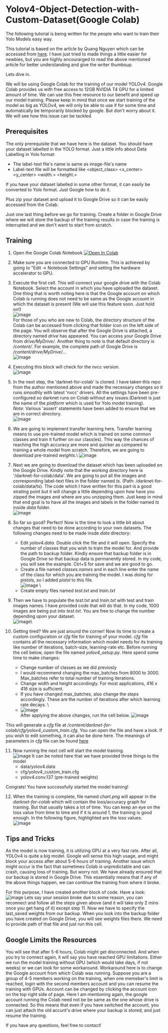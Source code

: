 # Yolov4-Object-Detection-with-Custom-Dataset(Google Colab)

The following tutorial is being written for the people who want to train their Yolo Models easy way. 

This tutorial is based on the article by Quang Nguyen which can be accessed from [here](https://towardsdatascience.com/yolov4-in-google-colab-train-your-custom-dataset-traffic-signs-with-ease-3243ca91c81d). I have just tried to made things a little easier for newbies, but you are highly encourarged to read the above mentioned article for better understanding and give the writer thumbsup. 

Lets dive in.

We will be using Google Colab for the training of our model YOLOv4. Google Colab provides us with free access to 12GB NVIDIA T4 GPU for a limited amount of time. We can use this free resource to our benefit and speed up our model training. Please keep in mind that once we start training of the model as big as YOLOv4, we will only be able to use if for some time and automatically be temporarily blocked by google. But don't worry about it. We will see how this issue can be tackled. 

## Prerequisites
The only prerequisite that we have here is the dataset. You should have your dataset labelled in the YOLO format. Just a little info about Data Labelling in Yolo format:
* The label-text file's name is same as image-file's name
* Label-text file will be formatted like <object_class> <x_center> <y_center> <width.> <height.>

If you have your dataset labelled in some other format, it can easily be converted to Yolo format. Just Google how to do it.

Plus zip your dataset and upload it to Google Drive so it can be easily accessed from the Colab.

Just one last thing before we go for training. Create a folder in Google Drive where we will store the backup of the training results in case the training is interrupted and we don't want to start from scratch. 

## Training
1. Open the Google Colab Notebook [![Open In Colab](https://colab.research.google.com/assets/colab-badge.svg)]()

2. Make sure you are connected to GPU Runtime. This is achieved by going to "Edit -> Notebook Settings" and setting the hardware accelerator to GPU. 

3. Execute the first cell. This will connect your google drive with the Colab Notebook. Select the account in which you have uploaded the dataset. One thing that is worth noting here is that the Google account on which Colab is running does not need to be same as the Google account in which the dataset is present (We will use this feature soon. Just hold on!)\
![image](https://user-images.githubusercontent.com/61320147/115934317-31b0d480-a4aa-11eb-9f47-dfb219dfaccc.png)\
For those of you who are new to Colab, the directory structure of the Colab can be accessed from clicking that folder icon on the left side of the page. You will observe that after the Google Drive is attached, a directory named *drive* has appeared. You can access your Google Drive from *drive/MyDrive/*. Another thing to note is that default directory is */content/*. For example, the complete path of Google Drive is */content/drive/MyDrive/...* \
![image](https://user-images.githubusercontent.com/61320147/115941407-ad1c8100-a4be-11eb-9937-6949ee5f59b2.png)

4. Executing this block will check for the nvcc version. \
![image](https://user-images.githubusercontent.com/61320147/115937208-c0c0eb00-a4b0-11eb-9db4-c286b66c8d0f.png)

5. In the next step, the 'darknet-for-colab' is cloned. I have taken this repo from the author mentioned above and made the necessary changes so it runs smoothly with latest 'nvcc' drivers. All the settings have been pre-configured so darknet runs on Colab without any issues.(Darknet is just the name of the *platform* which is used for Yolo model training). \
        *Note*: Various 'assert' statements have been added to ensure that we are in correct directory. \
        ![image](https://user-images.githubusercontent.com/61320147/115938376-db489380-a4b3-11eb-984c-38408e1b3881.png)

6. We are going to implement transfer learning here. Transfer learning means to use pre-trained model which is trained on some common classes and train it further on our class(es). This way the chances of reaching the high accuracy are more and quicker as compared to training a whole model from scratch. Therefore, we are going to download pre-trained *weights*.\ 
![image](https://user-images.githubusercontent.com/61320147/115938342-ba803e00-a4b3-11eb-9440-a306730603a1.png)

7. Next we are going to download the dataset which has been uploaded on the Google Drive. Kindly note that the working directory here is '/darknet-for-colab/data'. We are going to put all the images and corresponding label-text files in the folder named *ts*. (Path: /darknet-for-colab/data/ts).
The code which I have written for this part is a good strating point but it will change a little depending upon how have you zipped the images and where are you unzipping them. Just keep in mind that end goal is to have all the images and labels in the folder named *ts* inside *data* folder. \
![image](https://user-images.githubusercontent.com/61320147/115940626-b22c0100-a4bb-11eb-919d-5eb4fcab7568.png)


8. So far so good? Perfect! Now is the time to look a little bit about changes that need to be done according to your own datasets. The following changes need to be made insde *data* directory:
    * Edit *yolov4.data*. Double click the file and it will open. Specify the number of classes that you wish to train the model for. And provide the path to backup folder. Kindly ensure that backup folder is in Google Drive so that backup data is permanently stored. In my code, you will see the example. Ctrl+S for save and we are good to go.
    * Create a file named *classes.names* and in each line enter the name of the class for which you are training the model. I was doing for pistols, so I added *pistol* to this file. \
       ![image](https://user-images.githubusercontent.com/61320147/115941857-bdcdf680-a4c0-11eb-8b18-28fc6cc7b1dc.png) \
    * Create empty files named *test.txt* and *train.txt*

9. Then we have to populate the *test.txt* and *train.txt* with test and train images names. I have provided code that will do that. In my code, 1000 images are being put into *test.txt*. You are free to change the number depending upon your dataset. \
![image](https://user-images.githubusercontent.com/61320147/115941985-3a60d500-a4c1-11eb-9298-eb96f6889ca7.png)\

10. Getting tired? We are just around the corner! Now its time to create a custom configuration or *cfg* file for training of your model. *cfg* file contains all the necessary information which model needs for its training like number of iterations, batch-size, learning-rate etc. Before running the cell below, open the file named *yolov4_setup.py*. Here spend some time to make changes:
       * Change number of classes as we did previosly
       * I would recommend changing the max_batches from 8000 to 3000. Max_batches refer to total number of training iterations. 
       * Change width and height accordingly. For most applications, 416 x 416 size is sufficient. 
       * If you have changed max_batches, also change the *steps* accordingly. These are the number of iterations after which learning rate decays. \
       * ![image](https://user-images.githubusercontent.com/61320147/115942294-f373df00-a4c2-11eb-9402-4628e116e7a7.png) \
After applying the above changes, run the cell below. 
![image](https://user-images.githubusercontent.com/61320147/115942138-25d10c80-a4c2-11eb-8f8e-c28d2dc34461.png)

This will generate a *cfg* file at */content/darknet-for-colab/cfg/yolov4_custom_train.cfg*. You can open the file and have a look. If you wish to edit something, it can also be done here. The meanings of parameters in *cfg* file can be found [here](https://github.com/AlexeyAB/darknet/wiki/CFG-Parameters-in-the-%5Bnet%5D-section)

11. Now running the next cell will start the model training. \
![image](https://user-images.githubusercontent.com/61320147/115942420-a80e0080-a4c3-11eb-9bc4-4681991b1aa8.png)
It can be noted here that we have provided three things to the model
       * data/yolov4.data 
       * cfg/yolov4_custom_train.cfg 
       * yolov4.conv.137 (pre-trained weights)
 
Congrats! You have successfully started the model training!

12. When the training is complete, file named *chart.png* will appear in the *darknet-for-colab* which will contain the loss/accuracy graph for training. But that usually takes a lot of time. You can keep an eye on the loss value from time to time and if it is around 1, the training is good enough. In the following figure, highlighted are the loss values. \
![image](https://user-images.githubusercontent.com/61320147/115942752-30d96c00-a4c5-11eb-8f87-1c5c0dd1c54d.png)


## Tips and Tricks
As the model is now training, it is utilizing GPU at a very fast rate. After all, YOLOv4 is quite a big model. Google will sense this high usage, and might block your access after about 5-6 hours of training. Another issue which might occur is the fact that sometimes Colab is unpredictable and can crash, causing loss of training. But worry not. We have already ensured that our backup is stored in Google Drive. This essentially means that if any of the above things happen, we can continue the training from where it broke.

For this purpose, I have created another block of code. Have a look: \
![image](https://user-images.githubusercontent.com/61320147/115942799-5ebeb080-a4c5-11eb-9f54-b22e48f9a93a.png)
Lets say your session broke due to some reason, you can reconnect and follow all the steps given above (and it will take only 2 mins once you get hang of it) except step 11. Now we have to specify the last_saved weights from our backup. When you look into the backup folder you have created on Google Drive, you will see weights files there. We need to provide path of that file and just run this cell. 

## Google Limits the Resources
You will see that after 5-6 hours, Colab might get disconnected. And when you try to connect again, it will say you have reached GPU limitations. Either we run the model training without GPU (which would take days, if not weeks) or we can look for some workaround. Workaround here is to change the Google account from which Colab was running. Suppose you are a group of 4-5 members working on the training, when one memeber's limit is reached, login with the second members account and you can resume the training with GPUs. Account can be changed by clicking the account icon on the top right side of page. Here I am mentioning again, the google account running the Colab need not be be same as the one whose drive is connected. So this means that even if you have switched the account, you can just attach the old accunt's drive where your backup is stored, and just resume the training. 

If you have any questions, feel free to contact! 
     







